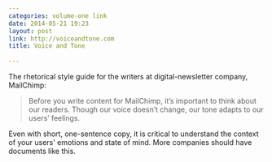 ```yaml
---
categories: volume-one link
date: 2014-05-21 19:23
layout: post
link: http://voiceandtone.com
title: Voice and Tone
 
---
```



The rhetorical style guide for the writers at digital-newsletter company, MailChimp: 

> Before you write content for MailChimp, it’s important to think about our readers. Though our voice doesn’t change, our tone adapts to our users’ feelings.

Even with short, one-sentence copy, it is critical to understand the context of your users' emotions and state of mind. More companies should have documents like this. 
